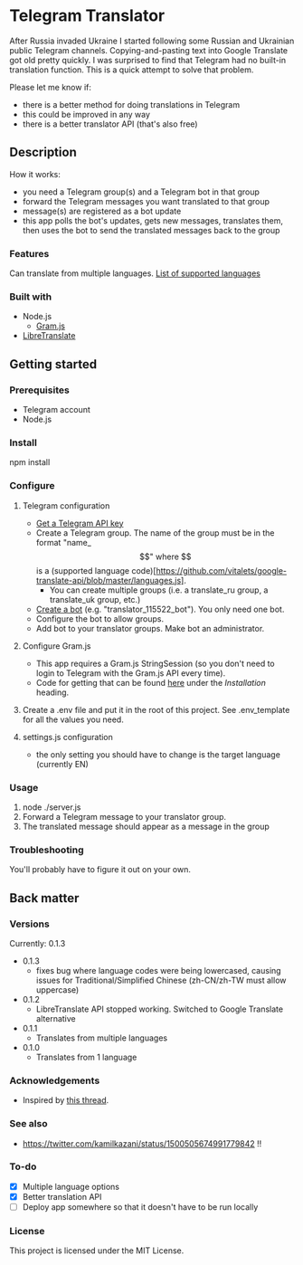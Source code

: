 # Telegram Translator

After Russia invaded Ukraine I started following some Russian and Ukrainian public Telegram channels. Copying-and-pasting text into Google Translate got old pretty quickly. I was surprised to find that Telegram had no built-in translation function. This is a quick attempt to solve that problem.

Please let me know if:

- there is a better method for doing translations in Telegram
- this could be improved in any way
- there is a better translator API (that's also free)

## Description

How it works:

- you need a Telegram group(s) and a Telegram bot in that group
- forward the Telegram messages you want translated to that group
- message(s) are registered as a bot update
- this app polls the bot's updates, gets new messages, translates them, then uses the bot to send the translated messages back to the group

### Features

Can translate from multiple languages.
[List of supported languages](https://github.com/vitalets/google-translate-api/blob/master/languages.js)

### Built with

- Node.js
  - [Gram.js](https://gram.js.org/)
- [LibreTranslate](https://github.com/LibreTranslate/LibreTranslate)

## Getting started

### Prerequisites

- Telegram account
- Node.js

### Install

npm install

### Configure

1) Telegram configuration
    - [Get a Telegram API key](https://core.telegram.org/api/obtaining_api_id)
    - Create a Telegram group. The name of the group must be in the format "name_$$" where $$ is a (supported language code)[https://github.com/vitalets/google-translate-api/blob/master/languages.js].
      - You can create multiple groups (i.e. a translate_ru group, a translate_uk group, etc.)
    - [Create a bot](https://core.telegram.org/bots/api) (e.g. "translator_115522_bot"). You only need one bot.
    - Configure the bot to allow groups.
    - Add bot to your translator groups. Make bot an administrator.

2) Configure Gram.js
    - This app requires a Gram.js StringSession (so you don't need to login to Telegram with the Gram.js API every time).
    - Code for getting that can be found [here](https://gram.js.org/) under the *Installation* heading.

3) Create a .env file and put it in the root of this project. See .env_template for all the values you need.
4) settings.js configuration
    - the only setting you should have to change is the target language (currently EN)

### Usage

1) node ./server.js
2) Forward a Telegram message to your translator group.
3) The translated message should appear as a message in the group

### Troubleshooting

You'll probably have to figure it out on your own.

## Back matter

### Versions

Currently: 0.1.3

- 0.1.3
  - fixes bug where language codes were being lowercased, causing issues for Traditional/Simplified Chinese (zh-CN/zh-TW must allow uppercase)
- 0.1.2
  - LibreTranslate API stopped working. Switched to Google Translate alternative
- 0.1.1
  - Translates from multiple languages
- 0.1.0
  - Translates from 1 language

### Acknowledgements

- Inspired by [this thread](https://github.com/telegramdesktop/tdesktop/issues/6707).

### See also

- https://twitter.com/kamilkazani/status/1500505674991779842 !!

### To-do

- [x] Multiple language options
- [x] Better translation API
- [ ] Deploy app somewhere so that it doesn't have to be run locally

### License

This project is licensed under the MIT License.